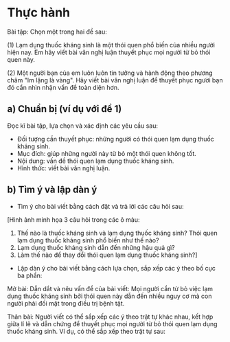 # Thực hành

Bài tập: Chọn một trong hai đề sau:

(1) Lạm dụng thuốc kháng sinh là một thói quen phổ biến của nhiều người hiện nay. Em hãy viết bài văn nghị luận thuyết phục mọi người từ bỏ thói quen này.

(2) Một người bạn của em luôn luôn tin tưởng và hành động theo phương châm "Im lặng là vàng". Hãy viết bài văn nghị luận để thuyết phục người bạn đó cần nhìn nhận vấn đề toàn diện hơn.

## a) Chuẩn bị (ví dụ với đề 1)

Đọc kĩ bài tập, lựa chọn và xác định các yêu cầu sau:

- Đối tượng cần thuyết phục: những người có thói quen lạm dụng thuốc kháng sinh.
- Mục đích: giúp những người này từ bỏ một thói quen không tốt.
- Nội dung: vấn đề thói quen lạm dụng thuốc kháng sinh.
- Hình thức: viết bài văn nghị luận.

## b) Tìm ý và lập dàn ý

- Tìm ý cho bài viết bằng cách đặt và trả lời các câu hỏi sau:

[Hình ảnh minh họa 3 câu hỏi trong các ô màu:
1. Thế nào là thuốc kháng sinh và lạm dụng thuốc kháng sinh? Thói quen lạm dụng thuốc kháng sinh phổ biến như thế nào?
2. Lạm dụng thuốc kháng sinh dẫn đến những hậu quả gì?
3. Làm thế nào để thay đổi thói quen lạm dụng thuốc kháng sinh?]

- Lập dàn ý cho bài viết bằng cách lựa chọn, sắp xếp các ý theo bố cục ba phần:

Mở bài: Dẫn dắt và nêu vấn đề của bài viết: Mọi người cần từ bỏ việc lạm dụng thuốc kháng sinh bởi thói quen này dẫn đến nhiều nguy cơ mà con người phải đối mặt trong điều trị bệnh tật.

Thân bài: Người viết có thể sắp xếp các ý theo trật tự khác nhau, kết hợp giữa lí lẽ và dẫn chứng để thuyết phục mọi người từ bỏ thói quen lạm dụng thuốc kháng sinh. Ví dụ, có thể sắp xếp theo trật tự sau:
